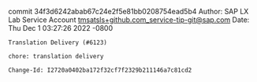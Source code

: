 commit 34f3d6242abab67c24e2f5e81bb0208754ead5b4
Author: SAP LX Lab Service Account <tmsatsls+github.com_service-tip-git@sap.com>
Date:   Thu Dec 1 03:27:26 2022 -0800

    Translation Delivery (#6123)
    
    chore: translation delivery
    
    Change-Id: I2720a0402ba172f32cf7f2329b211146a7c81cd2
